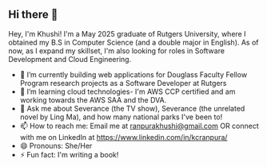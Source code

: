 ## Hi there 👋

Hey, I'm Khushi! I'm a May 2025 graduate of Rutgers University, where I obtained my B.S in Computer Science (and a double major in English). As of now, as I expand my skillset, I'm also looking for roles in Software Development and Cloud Engineering.   

- 🔭 I’m currently building web applications for Douglass Faculty Fellow Program research projects as a Software Developer at Rutgers
- 🌱 I’m learning cloud technologies- I'm AWS CCP certified and am working towards the AWS SAA and the DVA. 
- 💬 Ask me about Severance (the TV show), Severance (the unrelated novel by Ling Ma), and how many national parks I've been to!
- 📫 How to reach me: Email me at ranpurakhushi@gmail.com OR connect with me on LinkedIn at https://www.linkedin.com/in/kcranpura/
- 😄 Pronouns: She/Her
- ⚡ Fun fact: I'm writing a book!

